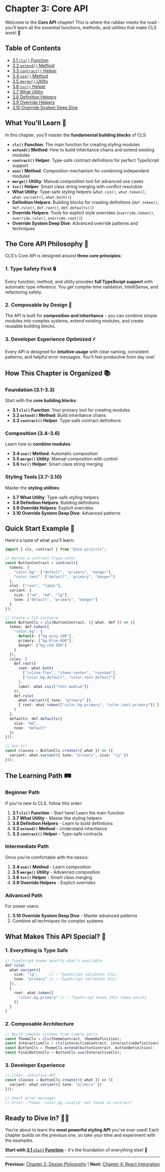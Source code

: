 # Chapter 3: Core API

Welcome to the **Core API** chapter! This is where the rubber meets the road - you'll learn all the essential functions, methods, and utilities that make CLS work! 🚀

## Table of Contents
- [3.1 `cls()` Function](./3.1-cls-function.md)
- [3.2 `extend()` Method](./3.2-extend-method.md)
- [3.3 `contract()` Helper](./3.3-contract-helper.md)
- [3.4 `use()` Method](./3.4-use-method.md)
- [3.5 `merge()` Utility](./3.5-merge-utility.md)
- [3.6 `tvc()` Helper](./3.6-tvc-helper.md)
- [3.7 What Utility](./3.7-what-utility.md)
- [3.8 Definition Helpers](./3.8-definition-helpers.md)
- [3.9 Override Helpers](./3.9-override-helpers.md)
- [3.10 Override System Deep Dive](./3.10-override-system-deep-dive.md)

## What You'll Learn 🎯

In this chapter, you'll master the **fundamental building blocks** of CLS:

- **`cls()` Function**: The main function for creating styling modules
- **`extend()` Method**: How to build inheritance chains and extend existing modules
- **`contract()` Helper**: Type-safe contract definitions for perfect TypeScript support
- **`use()` Method**: Composition mechanism for combining independent modules
- **`merge()` Utility**: Manual composition tool for advanced use cases
- **`tvc()` Helper**: Smart class string merging with conflict resolution
- **What Utility**: Type-safe styling helpers (`what.css()`, `what.token()`, `what.variant()`, `what.both()`)
- **Definition Helpers**: Building blocks for creating definitions (`def.token()`, `def.rule()`, `def.root()`, `def.defaults()`)
- **Override Helpers**: Tools for explicit style overrides (`override.token()`, `override.rule()`, `override.root()`)
- **Override System Deep Dive**: Advanced override patterns and techniques

## The Core API Philosophy 🧠

CLS's Core API is designed around **three core principles**:

### 1. **Type Safety First** 🔒
Every function, method, and utility provides **full TypeScript support** with automatic type inference. You get compile-time validation, IntelliSense, and refactoring safety.

### 2. **Composable by Design** 🧩
The API is built for **composition and inheritance** - you can combine simple modules into complex systems, extend existing modules, and create reusable building blocks.

### 3. **Developer Experience Optimized** ⚡
Every API is designed for **intuitive usage** with clear naming, consistent patterns, and helpful error messages. You'll feel productive from day one!

## How This Chapter is Organized 📚

### Foundation (3.1-3.3)
Start with the **core building blocks**:
- **3.1 `cls()` Function**: Your primary tool for creating modules
- **3.2 `extend()` Method**: Build inheritance chains
- **3.3 `contract()` Helper**: Type-safe contract definitions

### Composition (3.4-3.6)
Learn how to **combine modules**:
- **3.4 `use()` Method**: Automatic composition
- **3.5 `merge()` Utility**: Manual composition with control
- **3.6 `tvc()` Helper**: Smart class string merging

### Styling Tools (3.7-3.10)
Master the **styling utilities**:
- **3.7 What Utility**: Type-safe styling helpers
- **3.8 Definition Helpers**: Building definitions
- **3.9 Override Helpers**: Explicit overrides
- **3.10 Override System Deep Dive**: Advanced patterns

## Quick Start Example 🚀

Here's a taste of what you'll learn:

```typescript
import { cls, contract } from "@use-pico/cls";

// Define a contract (type-safe)
const ButtonContract = contract({
  tokens: {
    "color.bg": ["default", "primary", "danger"],
    "color.text": ["default", "primary", "danger"]
  },
  slot: ["root", "label"],
  variant: {
    size: ["sm", "md", "lg"],
    tone: ["default", "primary", "danger"]
  }
});

// Create a CLS instance
const ButtonCls = cls(ButtonContract, ({ what, def }) => ({
  token: def.token({
    "color.bg": {
      default: ["bg-gray-100"],
      primary: ["bg-blue-600"],
      danger: ["bg-red-500"]
    }
  }),
  rules: [
    def.root({
      root: what.both(
        ["inline-flex", "items-center", "rounded"],
        ["color.bg.default", "color.text.default"]
      ),
      label: what.css(["font-medium"])
    }),
    def.rule(
      what.variant({ tone: "primary" }),
      { root: what.token(["color.bg.primary", "color.text.primary"]) }
    )
  ],
  defaults: def.defaults({
    size: "md",
    tone: "default"
  })
}));

// Use it!
const classes = ButtonCls.create(({ what }) => ({
  variant: what.variant({ tone: "primary", size: "lg" })
}));
```

## The Learning Path 🛤️

### Beginner Path
If you're new to CLS, follow this order:
1. **3.1 `cls()` Function** - Start here! Learn the main function
2. **3.7 What Utility** - Master the styling helpers
3. **3.8 Definition Helpers** - Learn to build definitions
4. **3.2 `extend()` Method** - Understand inheritance
5. **3.3 `contract()` Helper** - Type-safe contracts

### Intermediate Path
Once you're comfortable with the basics:
1. **3.4 `use()` Method** - Learn composition
2. **3.5 `merge()` Utility** - Advanced composition
3. **3.6 `tvc()` Helper** - Smart class merging
4. **3.9 Override Helpers** - Explicit overrides

### Advanced Path
For power users:
1. **3.10 Override System Deep Dive** - Master advanced patterns
2. Combine all techniques for complex systems

## What Makes This API Special? 🌟

### 1. **Everything is Type Safe**
```typescript
// TypeScript knows exactly what's available
def.rule(
  what.variant({ 
    size: "lg",     // ✅ TypeScript validates this
    tone: "primary" // ✅ TypeScript validates this
  }),
  { 
    root: what.token([
      "color.bg.primary" // ✅ TypeScript knows this token exists
    ])
  }
)
```

### 2. **Composable Architecture**
```typescript
// Build complex systems from simple parts
const ThemeCls = cls(themeContract, themeDefinition);
const InteractiveCls = cls(interactiveContract, interactiveDefinition);
const ButtonCls = ThemeCls.extend(buttonContract, buttonDefinition);
const FinalButtonCls = ButtonCls.use(InteractiveCls);
```

### 3. **Developer Experience**
```typescript
// Clear, intuitive API
const classes = ButtonCls.create(({ what }) => ({
  variant: what.variant({ tone: "primary" })
}));

// Smart error messages
// Error: "Token 'color.bg.invalid' not found in contract"
```

## Ready to Dive In? 🏊‍♂️

You're about to learn the **most powerful styling API** you've ever used! Each chapter builds on the previous one, so take your time and experiment with the examples.

**Start with [3.1 `cls()` Function](./3.1-cls-function.md)** - it's the foundation of everything else! 🎉

---

**Previous:** [Chapter 2: Design Philosophy](../02-design-philosophy/README.md) | **Next:** [Chapter 4: React Integration](../04-react-integration/README.md)
